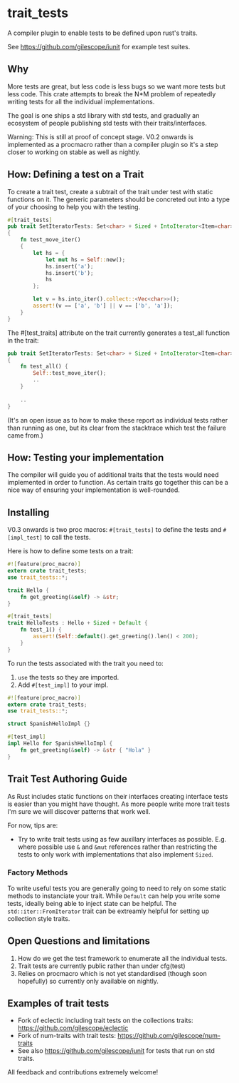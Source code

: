 # trait_tests
A compiler plugin to enable tests to be defined upon rust's traits.

See https://github.com/gilescope/iunit for example test suites.

## Why

More tests are great, but less code is less bugs so we want more tests but less code. This crate attempts to break the N*M problem of repeatedly writing tests for all the individual implementations. 

The goal is one ships a std library with std tests, 
and gradually an ecosystem of people publishing std tests with their traits/interfaces.

Warning: This is still at proof of concept stage. V0.2 onwards is implemented as a procmacro rather than a compiler plugin so it's a step closer to working on stable as well as nightly.

## How: Defining a test on a Trait

To create a trait test, create a subtrait of the trait under test with static functions on it. The generic parameters should be concreted out into a type of your choosing to help you with the testing.

```rust
#[trait_tests]
pub trait SetIteratorTests: Set<char> + Sized + IntoIterator<Item=char>
{
    fn test_move_iter()
    {
        let hs = {
            let mut hs = Self::new();
            hs.insert('a');
            hs.insert('b');
            hs
        };

        let v = hs.into_iter().collect::<Vec<char>>();
        assert!(v == ['a', 'b'] || v == ['b', 'a']);
    }
}
```

The #[test_traits] attribute on the trait currently 
generates a test_all function in the trait:
```rust
pub trait SetIteratorTests: Set<char> + Sized + IntoIterator<Item=char>
{
    fn test_all() {
        Self::test_move_iter();
        ..
    }
    
    ..
}
```

(It's an open issue as to how to make these report as 
individual tests rather than running as one, but its clear 
from the stacktrace which test the failure came from.)

## How: Testing your implementation

The compiler will guide you of additional traits that the tests would need implemented in order to function. As certain traits go together this can be a nice way of ensuring your implementation is well-rounded.

## Installing

V0.3 onwards is two proc macros: `#[trait_tests]` to define the tests and `#[impl_test]` to call the tests.

Here is how to define some tests on a trait:

```rust
#![feature(proc_macro)]
extern crate trait_tests;
use trait_tests::*;

trait Hello {
    fn get_greeting(&self) -> &str;
}

#[trait_tests]
trait HelloTests : Hello + Sized + Default {
    fn test_1() {
        assert!(Self::default().get_greeting().len() < 200);
    }
}
```

To run the tests associated with the trait you need to:
   1. `use` the tests so they are imported.
   2. Add `#[test_impl]` to your impl.

```rust
#![feature(proc_macro)]
extern crate trait_tests;
use trait_tests::*;

struct SpanishHelloImpl {}

#[test_impl]
impl Hello for SpanishHelloImpl {
    fn get_greeting(&self) -> &str { "Hola" }
}
```

## Trait Test Authoring Guide

As Rust includes static functions on their interfaces creating interface tests is easier than you might have thought. As more people write more trait tests I'm sure we will discover patterns that work well.

For now, tips are:

   * Try to write trait tests using as few auxillary interfaces as possible. E.g. where possible use `&` and `&mut` references rather than restricting the tests to only work with implementations that also implement `Sized`.

### Factory Methods

To write useful tests you are generally going to need to rely 
on some static methods to instanciate your trait. While `Default`
can help you write some tests, ideally being able to inject state
can be helpful. The `std::iter::FromIterator` trait can be extreamly helpful for setting up collection style traits.

## Open Questions and limitations

  1. How do we get the test framework to enumerate 
  all the individual tests.
  2. Trait tests are currently public rather than under cfg(test)
  3. Relies on procmacro which is not yet standardised (though soon hopefully) so currently only available on nightly.

## Examples of trait tests
    
   * Fork of eclectic including trait tests on the collections traits: https://github.com/gilescope/eclectic
   * Fork of num-traits with trait tests: https://github.com/gilescope/num-traits
   * See also https://github.com/gilescope/iunit for tests that run on std traits.

All feedback and contributions extremely welcome!